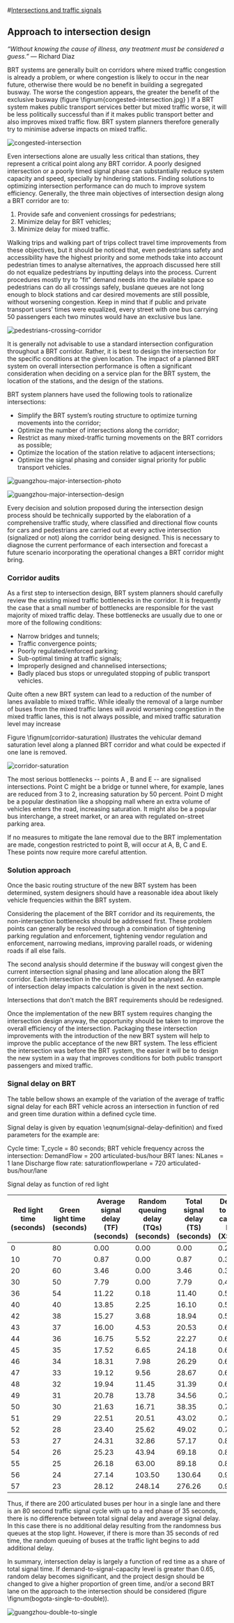 #[Intersections and traffic signals](toc.md#toc)

## Approach to intersection design

*“Without knowing the cause of illness, any treatment must be considered a guess.”* ― Richard Diaz

BRT systems are generally built on corridors where mixed traffic congestion is already a problem, or where congestion is likely to occur in the near future, otherwise there would be no benefit in building a segregated busway.  The worse the congestion appears, the greater the benefit of the exclusive busway (figure \fignum{congested-intersection.jpg} )  If a BRT system makes public transport services better but mixed traffic worse, it will be less politically successful than if it makes public transport better and also improves mixed traffic flow.  BRT system planners therefore generally try to minimise adverse impacts on mixed traffic.

![congested-intersection ](img/congested-intersection.jpg "The introduction of BRT and design changes to poorly controlled and congested intersections often leads to efficiency improvements for both public transport vehicles and mixed traffic.  Photo by Lloyd Wright.")

Even intersections alone are usually less critical than stations, they represent a critical point along any BRT corridor. A poorly designed intersection or a poorly timed signal phase can substantially reduce system capacity and speed, specially by hindering stations. Finding solutions to optimizing intersection performance can do much to improve system efficiency. Generally, the three main objectives of intersection design along a BRT corridor are to:

1. Provide safe and convenient crossings for pedestrians;
2. Minimize delay for BRT vehicles;
3. Minimize delay for mixed traffic.

Walking trips and walking part of trips collect travel time improvements from these objectives, but it should be noticed that, even pedestrians safety and accessibility have the highest priority and some methods take into account pedestrian times to analyse alternatives, the approach discussed here still do not equalize pedestrians by inputting delays into the process. Current procedures mostly try to "fit" demand needs into the available space so pedestrians can do all crossings safely, buslane queues are not long enough to block stations and car desired movements are still possible, without worsening congestion. Keep in mind that if public and private transport users' times were equalized, every street with one bus carrying 50 passengers each two minutes would have an exclusive bus lane.

![pedestrians-crossing-corridor](img/pedestrians-crossing-corridor.jpg "Intersection design affects the BRT system’s efficiency, pedestrian safety and access, and flows of mixed traffic vehicles. Photo by Lloyd Wright.")

It is generally not advisable to use a standard intersection configuration throughout a BRT corridor. Rather, it is best to design the intersection for the specific conditions at the given location. The impact of a planned BRT system on overall intersection performance is often a significant consideration when deciding on a service plan for the BRT system, the location of the stations, and the design of the stations.

BRT system planners have used the following tools to rationalize intersections: 

- Simplify the BRT system’s routing structure to optimize turning movements into the corridor;
- Optimize the number of intersections along the corridor;
- Restrict as many mixed-traffic turning movements on the BRT corridors as possible;
- Optimize the location of the station relative to adjacent intersections;
- Optimize the signal phasing and consider signal priority for public transport vehicles.

![guangzhou-major-intersection-photo](img/guangzhou-major-intersection-photo.jpg "Typical major intersection on a BRT corridor in Guangzhou, China. Note at this intersection of the BRT corridor with Chibei Avenue, the station is located away from the intersection, and in order to turn cross traffic, the two-phase intersection requires a u-turn in the perpendicular road. Before the BRT, this four-phase intersection was a major traffic-congestion point. Photo by Karl Fjellstrom")

![guangzhou-major-intersection-design](img/guangzhou-major-intersection-design.jpg "Typical major intersection on a BRT corridor in Guangzhou, China. Note at this intersection of the BRT corridor with Chibei Avenue, the station is located away from the intersection, and in order to turn cross traffic, the two-phase intersection requires a u-turn in the perpendicular road. Before the BRT, this four-phase intersection was a major traffic-congestion point. Intersection design by ITDP and GMEDRI.")

Every decision and solution proposed during the intersection design process should be technically supported by the elaboration of a comprehensive traffic study, where classified and directional flow counts for cars and pedestrians are carried out at every active intersection (signalized or not) along the corridor being designed. This is necessary to diagnose the current performance of each intersection and forecast a future scenario incorporating the operational changes a BRT corridor might bring. 

### Corridor audits

As a first step to intersection design, BRT system planners should carefully review the existing mixed traffic bottlenecks in the corridor.  It is frequently the case that a small number of bottlenecks are responsible for the vast majority of mixed traffic delay.  These bottlenecks are usually due to one or more of the following conditions: 

- Narrow bridges and tunnels;
- Traffic convergence points;
- Poorly regulated/enforced parking;
- Sub-optimal timing at traffic signals;
- Improperly designed and channelised intersections;
- Badly placed bus stops or unregulated stopping of public transport vehicles.

Quite often a new BRT system can lead to a reduction of the number of lanes available to mixed traffic.  While ideally the removal of a large number of buses from the mixed traffic lanes will avoid worsening congestion in the mixed traffic lanes, this is not always possible, and mixed traffic saturation level may increase

Figure \fignum(corridor-saturation) illustrates the vehicular demand saturation level along a planned BRT corridor and what could be expected if one lane is removed. 

![corridor-saturation](img/corridor-sat-3ed9.3.png "Current demand saturation level for mixed traffic can be expected to off-set with the transference of one lane to the planned BRT system.")

The most serious bottlenecks -- points A , B and E -- are signalised intersections. Point C might be a bridge or tunnel where, for example, lanes are reduced from 3 to 2, increasing saturation by 50 percent. Point D might be a popular destination like a shopping mall where an extra volume of vehicles enters the road, increasing saturation.  It might also be a popular bus interchange, a street market, or an area with regulated on-street parking area. 

If no measures to mitigate the lane removal due to the BRT implementation are made, congestion restricted to point B, will  occur at A, B, C and E. These points now require more careful attention.

### Solution approach

Once the basic routing structure of the new BRT system has been determined, system designers should have a reasonable idea about likely vehicle frequencies within the BRT system. 

Considering the placement of the BRT corridor and its requirements, the non-intersection bottlenecks should be addressed first.  These problem points can generally be resolved through a combination of tightening parking regulation and enforcement, tightening vendor regulation and enforcement, narrowing medians, improving parallel roads, or widening roads if all else fails.  

The second analysis should determine if the busway will congest given the current intersection signal phasing and lane allocation along the BRT corridor. Each intersection in the corridor should be analysed. An example of intersection delay impacts calculation is given in the next section.

Intersections that don't match the BRT requirements should be redesigned.

Once the implementation of the new BRT system requires changing the intersection design anyway, the opportunity should be taken to improve the overall efficiency of the intersection. Packaging these intersection improvements with the introduction of the new BRT system will help to improve the public acceptance of the new BRT system. The less efficient the intersection was before the BRT system, the easier it will be to design the new system in a way that improves conditions for both public transport passengers and mixed traffic. 

### Signal delay on BRT

The table bellow shows an example of the variation of the average of traffic signal delay for each BRT vehicle across an intersection in function of red and  green time duration within a defined cycle time.

Signal delay is given by equation \eqnum(signal-delay-definition) and fixed parameters for the example are:

Cycle time: T_cycle = 80 seconds;
BRT vehicle frequency across the intersection: DemandFlow = 200 articulated-bus/hour
BRT lanes: NLanes = 1 lane
Discharge flow rate: saturationflowperlane = 720 articulated-bus/hour/lane

Signal delay as function of red light

| Red light time  (seconds) | Green light time  (seconds) | Average signal delay (TF) (seconds) | Random queuing delay (TQs) (seconds) | Total signal delay (TS) (seconds) | Demand to signal capacity level (XSignal)
|-----------|------------|----------------|-----------------|----------------|------------
| 0  | 80 | 0.00  | 0.00   | 0.00   | 0.28
| 10 | 70 | 0.87  | 0.00   | 0.87   | 0.32
| 20 | 60 | 3.46  | 0.00   | 3.46   | 0.37
| 30 | 50 | 7.79  | 0.00   | 7.79   | 0.44
| 36 | 54 | 11.22 | 0.18   | 11.40  | 0.51
| 40 | 40 | 13.85 | 2.25   | 16.10  | 0.56
| 42 | 38 | 15.27 | 3.68   | 18.94  | 0.58
| 43 | 37 | 16.00 | 4.53   | 20.53  | 0.60
| 44 | 36 | 16.75 | 5.52   | 22.27  | 0.62
| 45 | 35 | 17.52 | 6.65   | 24.18  | 0.63
| 46 | 34 | 18.31 | 7.98   | 26.29  | 0.65
| 47 | 33 | 19.12 | 9.56   | 28.67  | 0.67
| 48 | 32 | 19.94 | 11.45  | 31.39  | 0.69
| 49 | 31 | 20.78 | 13.78  | 34.56  | 0.72
| 50 | 30 | 21.63 | 16.71  | 38.35  | 0.74
| 51 | 29 | 22.51 | 20.51  | 43.02  | 0.77
| 52 | 28 | 23.40 | 25.62  | 49.02  | 0.79
| 53 | 27 | 24.31 | 32.86  | 57.17  | 0.82
| 54 | 26 | 25.23 | 43.94  | 69.18  | 0.85
| 55 | 25 | 26.18 | 63.00  | 89.18  | 0.89
| 56 | 24 | 27.14 | 103.50 | 130.64 | 0.93
| 57 | 23 | 28.12 | 248.14 | 276.26 | 0.97

Thus, if there are 200 articulated buses per hour in a single lane and there is an 80 second traffic signal cycle with up to a red phase of 35 seconds, there is no difference between total signal delay and average signal delay.  In this case there is no additional delay resulting from the randomness bus queues at the stop light.   However, if there is more than 35 seconds of red time, the random queuing of buses at the traffic light begins to add additional delay.

In summary, intersection delay is largely a function of red time as a share of total signal time.  If demand-to-signal-capacity level is greater than 0.65, random delay becomes significant, and the project design should be changed to give a higher proportion of green time, and/or a second BRT lane on the approach to the intersection should be considered (figure \fignum(bogota-single-to-double)).

![guangzhou-double-to-single](img/guangzhou-single-to-double.jpg "Single to double lanes just before the intersection in Bogotá to assure proper capacity. Photo by Oscar Edmundo Diaz, GSD+).")

